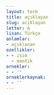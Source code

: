 ```yaml
---
layout: term
title: açıklayan
slug: aciklayan
letter: A
lisan: Türkçe
anlamlar:
- açıklanan
ozellikler:
- - isim
  - mantık
ornekler:
- - ''
orneklerkaynak:
- - ''
---
```


